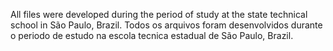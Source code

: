 All files were developed during the period of study at the state technical school in São Paulo, Brazil.
Todos os arquivos foram desenvolvidos durante o periodo de estudo na escola tecnica estadual de São Paulo, Brazil.
